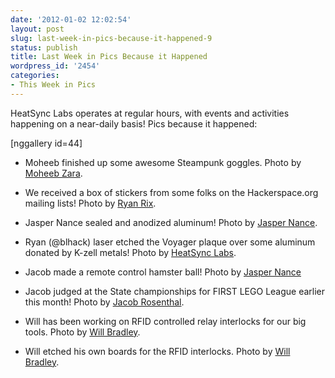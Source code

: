 ```yaml
---
date: '2012-01-02 12:02:54'
layout: post
slug: last-week-in-pics-because-it-happened-9
status: publish
title: Last Week in Pics Because it Happened
wordpress_id: '2454'
categories:
- This Week in Pics
---
```


HeatSync Labs operates at regular hours, with events and activities happening on a near-daily basis! Pics because it happened:

[nggallery id=44]



	
  * Moheeb finished up some awesome Steampunk goggles. Photo by [Moheeb Zara](http://www.flickr.com/photos/hslphotosync/6553243507/in/photostream).

	
  * We received a box of stickers from some folks on the Hackerspace.org mailing lists! Photo by [Ryan Rix](http://www.flickr.com/photos/hslphotosync/6560152563/in/photostream).

	
  * Jasper Nance sealed and anodized aluminum! Photo by [Jasper Nance](http://www.flickr.com/photos/nebarnix/6609008345/in/photostream).

	
  * Ryan (@blhack) laser etched the Voyager plaque over some aluminum donated by K-zell metals! Photo by [HeatSync Labs](http://www.flickr.com/photos/hslphotosync/6610442337/in/photostream/).

	
  * Jacob made a remote control hamster ball! Photo by [Jasper Nance](http://www.flickr.com/photos/hslphotosync/6610769033/in/photostream/)

	
  * Jacob judged at the State championships for FIRST LEGO League earlier this month! Photo by [Jacob Rosenthal](https://twitter.com/#!/jacobrosenthal/status/145530237084635137/photo/1).

	
  * Will has been working on RFID controlled relay interlocks for our big tools. Photo by [Will Bradley](https://twitter.com/willbradley/#/media/slideshow?url=pic.twitter.com%2F8zBRdRa5).

	
  * Will etched his own boards for the RFID interlocks. Photo by [Will Bradley](https://twitter.com/willbradley/#/media/slideshow?url=pic.twitter.com%2FKJzYziki).


